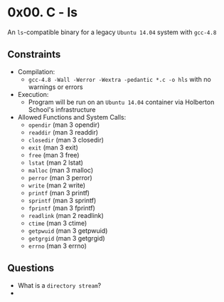 # 0x00. C - ls
An `ls`-compatible binary for a legacy `Ubuntu 14.04` system with `gcc-4.8`
## Constraints
* Compilation:
    - `gcc-4.8 -Wall -Werror -Wextra -pedantic *.c -o hls` with no warnings or errors
* Execution:
    - Program will be run on an `Ubuntu 14.04` container via Holberton School's infrastructure 
* Allowed Functions and System Calls:
    - `opendir` (man 3 opendir)
    - `readdir` (man 3 readdir)
    - `closedir` (man 3 closedir)
    - `exit` (man 3 exit)
    - `free` (man 3 free)
    - `lstat` (man 2 lstat)
    - `malloc` (man 3 malloc)
    - `perror` (man 3 perror)
    - `write` (man 2 write)
    - `printf` (man 3 printf)
    - `sprintf` (man 3 sprintf)
    - `fprintf` (man 3 fprintf)
    - `readlink` (man 2 readlink)
    - `ctime` (man 3 ctime)
    - `getpwuid` (man 3 getpwuid)
    - `getgrgid` (man 3 getgrgid)
    - `errno` (man 3 errno)
## Questions
* What is a `directory stream`?
* 